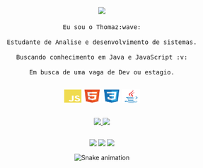 <p align="center">
  <img src="https://media.giphy.com/media/MeJgB3yMMwIaHmKD4z/giphy.gif" width="30%">
  <br><br>
  <samp>
    Eu sou o Thomaz:wave:
    <br><br>
    Estudante de Analise e desenvolvimento de sistemas.
    <br><br>
    Buscando conhecimento em Java e JavaScript :v:
    <br><br>
    Em busca de uma vaga de Dev ou estagio.
  </samp>
  
</p>
<div style="display: inline_block" align="center"><br>
  <img align="center" alt="tomas-Js" height="30" width="40" src="https://raw.githubusercontent.com/devicons/devicon/master/icons/javascript/javascript-plain.svg">
  <img align="center" alt="tomas-HTML" height="30" width="40" src="https://raw.githubusercontent.com/devicons/devicon/master/icons/html5/html5-original.svg">
  <img align="center" alt="tomas-CSS" height="30" width="40" src="https://raw.githubusercontent.com/devicons/devicon/master/icons/css3/css3-original.svg">
  <img align="center" alt="tomas-CSS" height="30" width="40" src="https://raw.githubusercontent.com/devicons/devicon/master/icons/java/java-original.svg">
</div>
<br><br>
<div align="center">
  <a href="https://github.com/tomas145724">
  <img height="180em" src="https://github-readme-stats.vercel.app/api?username=tomas145724&show_icons=true&theme=dracula&include_all_commits=true&count_private=true"/>
  <img height="180em" src="https://github-readme-stats.vercel.app/api/top-langs/?username=tomas145724&layout=compact&langs_count=7&theme=dracula"/>
</div>
  
 ##
 
<div align="center"> 
 
 <a href="https://discord.gg/pDbY76q8Qf" target="_blank"><img src="https://img.shields.io/badge/Discord-7289DA?style=for-the-badge&logo=discord&logoColor=white" target="_blank"></a> 
  <a href = "mailto:tomas145724@gmail.com"><img src="https://img.shields.io/badge/-Gmail-%23333?style=for-the-badge&logo=gmail&logoColor=white" target="_blank"></a>
  <a href="https://www.linkedin.com/in/thomazl/" target="_blank"><img src="https://img.shields.io/badge/-LinkedIn-%230077B5?style=for-the-badge&logo=linkedin&logoColor=white" target="_blank"></a> 
 
  ![Snake animation](https://github.com/tomas145724/tomas145724/blob/output/github-contribution-grid-snake.svg)
 
</div>



